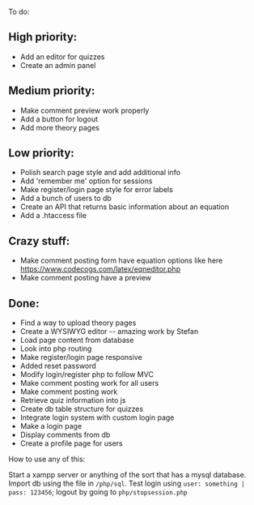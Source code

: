 To do: 
## High priority: 
* Add an editor for quizzes 
* Create an admin panel

## Medium priority:
* Make comment preview work properly
* Add a button for logout
* Add more theory pages

## Low priority:
* Polish search page style and add additional info
* Add 'remember me' option for sessions
* Make register/login page style for error labels
* Add a bunch of users to db
* Create an API that returns basic information about an equation
* Add a .htaccess file

## Crazy stuff:
* Make comment posting form have equation options like here https://www.codecogs.com/latex/eqneditor.php
* Make comment posting have a preview

## Done:
* Find a way to upload theory pages
* Create a WYSIWYG editor -- amazing work by Stefan
* Load page content from database
* Look into php routing
* Make register/login page responsive
* Added reset password
* Modify login/register php to follow MVC
* Make comment posting work for all users
* Make comment posting work
* Retrieve quiz information into js
* Create db table structure for quizzes
* Integrate login system with custom login page
* Make a login page
* Display comments from db
* Create a profile page for users

How to use any of this:

Start a xampp server or anything of the sort that has a mysql database. Import db using the file in `/php/sql`.
Test login using `user: something | pass: 123456`; logout by going to `php/stopsession.php`
